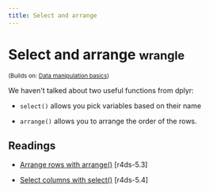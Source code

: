 ```yaml
---
title: Select and arrange
---
```


<!-- Generated automatically from select-arrange.yml. Do not edit by hand -->

# Select and arrange <small class='wrangle'>wrangle</small>
<small>(Builds on: [Data manipulation basics](manip-basics.md))</small>

We haven't talked about two useful functions from dplyr:

* `select()` allows you pick variables based on their name

* `arrange()` allows you to arrange the order of the rows.

## Readings

  * [Arrange rows with arrange()](http://r4ds.had.co.nz/transform.html#arrange-rows-with-arrange) [r4ds-5.3]

  * [Select columns with select()](http://r4ds.had.co.nz/transform.html#select-columns-with-select) [r4ds-5.4]



